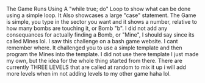 The Game Runs Using A "while true; do" Loop to show what can be done using a simple loop.
It Also showcases a large "case" statement.
The Game is simple, you type in the sector you want and it shows a number, relative to how many bombs are touching it, or Bomb "b".
I did not add any consequances for actually finding a Bomb, or "Mine", I should say since its called Mines lol.
I saw this challenge on a bash game website. I cant remember where. 
It challenged you to use a simple template and then program the Mines into the template.
I did not use there template I just made my own, but the idea for the whole thing started from there.
There are currently THREE LEVELS that are called at random to mix it up i will add more levels when im not adding levels to my other game haha lol.
